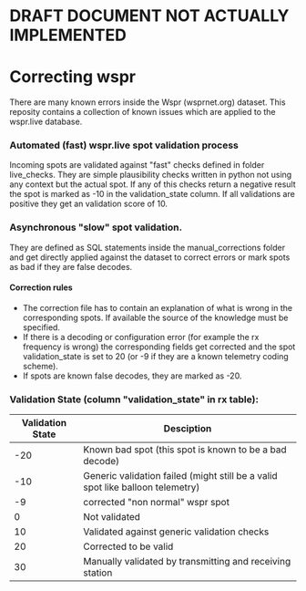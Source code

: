 # DRAFT DOCUMENT NOT ACTUALLY IMPLEMENTED
# Correcting wspr
There are many known errors inside the Wspr (wsprnet.org) dataset. This reposity contains a collection of known issues which are applied to the wspr.live database. 

### Automated (fast) wspr.live spot validation process
Incoming spots are validated against "fast" checks defined in folder live_checks. They are simple plausibility checks written in python not using any context but the actual spot. If any of this checks return a negative result the spot is marked as -10 in the validation_state column. If all validations are positive they get an validation score of 10. 

### Asynchronous "slow" spot validation. 
They are defined as SQL statements inside the manual_corrections folder and get directly applied against the dataset to correct errors or mark spots as bad if they are false decodes. 

#### Correction rules
* The correction file has to contain an explanation of what is wrong in the corresponding spots. If available the source of the knowledge must be specified. 
* If there is a decoding or configuration error (for example the rx frequency is wrong) the corresponding fields get corrected and the spot validation_state is set to 20 (or -9 if they are a known telemetry coding scheme). 
* If spots are known false decodes, they are marked as -20.

### Validation State (column "validation_state" in rx table):
| Validation State | Desciption |
|-----|-----|
| -20 | Known bad spot (this spot is known to be a bad decode) |
| -10 | Generic validation failed (might still be a valid spot like balloon telemetry) |
| -9 | corrected "non normal" wspr spot |
| 0 | Not validated |
| 10 | Validated against generic validation checks |
| 20 | Corrected to be valid |
| 30 | Manually validated by transmitting and receiving station |
